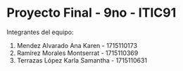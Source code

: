 # Proyecto Final - 9no - ITIC91
 
Integrantes del equipo:
1.  Mendez Alvarado Ana Karen - 1715110173
2. Ramírez Morales Montserrat - 1715110369
3. Terrazas López Karla Samantha - 1715110631
